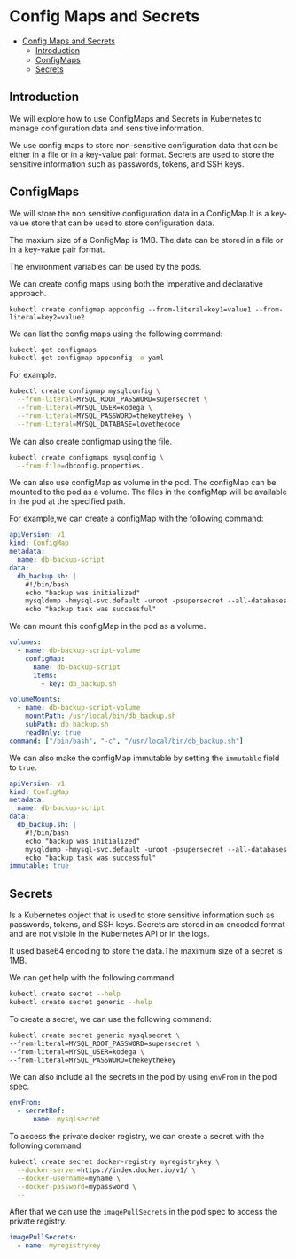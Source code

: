 # Config Maps and Secrets

<!--toc:start-->

- [Config Maps and Secrets](#config-maps-and-secrets)
  - [Introduction](#introduction)
  - [ConfigMaps](#configmaps)
  - [Secrets](#secrets)
  <!--toc:end-->

## Introduction

We will explore how to use ConfigMaps and Secrets in Kubernetes to manage
configuration data and sensitive information.

We use config maps to store non-sensitive configuration data that can be
either in a file or in a key-value pair format. Secrets are used to store
the sensitive information such as passwords, tokens, and SSH keys.

## ConfigMaps

We will store the non sensitive configuration data in a ConfigMap.It is a
key-value store that can be used to store configuration data.

The maxium size of a ConfigMap is 1MB. The data can be stored in a file or in a
key-value pair format.

The environment variables can be used by the pods.

We can create config maps using both the imperative and declarative
approach.

```# Imperative approach
kubectl create configmap appconfig --from-literal=key1=value1 --from-literal=key2=value2
```

We can list the config maps using the following command:

```bash
kubectl get configmaps
kubectl get configmap appconfig -o yaml
```

For example.

```bash
kubectl create configmap mysqlconfig \
  --from-literal=MYSQL_ROOT_PASSWORD=supersecret \
  --from-literal=MYSQL_USER=kodega \
  --from-literal=MYSQL_PASSWORD=thekeythekey \
  --from-literal=MYSQL_DATABASE=lovethecode
```

We can also create configmap using the file.

```bash
kubectl create configmaps mysqlconfig \
  --from-file=dbconfig.properties.
```

We can also use configMap as volume in the pod. The configMap can be mounted
to the pod as a volume. The files in the configMap will be available in the
pod at the specified path.

For example,we can create a configMap with the following command:

```yaml
apiVersion: v1
kind: ConfigMap
metadata:
  name: db-backup-script
data:
  db_backup.sh: |
    #!/bin/bash
    echo "backup was initialized"
    mysqldump -hmysql-svc.default -uroot -psupersecret --all-databases > /var/tmp/db_backup.sql
    echo "backup task was successful"
```

We can mount this configMap in the pod as a volume.

```yaml
volumes:
  - name: db-backup-script-volume
    configMap:
      name: db-backup-script
      items:
        - key: db_backup.sh

volumeMounts:
  - name: db-backup-script-volume
    mountPath: /usr/local/bin/db_backup.sh
    subPath: db_backup.sh
    readOnly: true
command: ["/bin/bash", "-c", "/usr/local/bin/db_backup.sh"]
```

We can also make the configMap immutable by setting the `immutable` field to `true`.

```yaml
apiVersion: v1
kind: ConfigMap
metadata:
  name: db-backup-script
data:
  db_backup.sh: |
    #!/bin/bash
    echo "backup was initialized"
    mysqldump -hmysql-svc.default -uroot -psupersecret --all-databases > /var/tmp/db_backup.sql
    echo "backup task was successful"
immutable: true
```

## Secrets

Is a Kubernetes object that is used to store sensitive information such as passwords,
tokens, and SSH keys. Secrets are stored in an encoded format and are not visible
in the Kubernetes API or in the logs.

It used base64 encoding to store the data.The maximum size of a secret is 1MB.

We can get help with the following command:

```bash
kubectl create secret --help
kubectl create secret generic --help
```

To create a secret, we can use the following command:

```bash
kubectl create secret generic mysqlsecret \
--from-literal=MYSQL_ROOT_PASSWORD=supersecret \
--from-literal=MYSQL_USER=kodega \
--from-literal=MYSQL_PASSWORD=thekeythekey
```

We can also include all the secrets in the pod by using `envFrom` in the pod spec.

```yaml
envFrom:
  - secretRef:
      name: mysqlsecret
```

To access the private docker registry, we can create a secret with the following
command:

```bash
kubectl create secret docker-registry myregistrykey \
  --docker-server=https://index.docker.io/v1/ \
  --docker-username=myname \
  --docker-password=mypassword \
  --
```

After that we can use the `imagePullSecrets` in the pod spec to access the private
registry.

```yaml
imagePullSecrets:
  - name: myregistrykey
```
